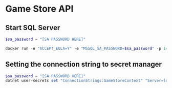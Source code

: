 # Game Store API

## Start SQL Server

```powershell
$sa_password = "[SA PASSWORD HERE]"

docker run -e "ACCEPT_EULA=Y" -e "MSSQL_SA_PASSWORD=$sa_password" -p 1433:1433 -v sqlvolume:/var/opt/mssql -d --rm --name mssql mcr.microsoft.com/mssql/server:2022-latest

```

## Setting the connection string to secret manager

```powershell
$sa_password = "[SA PASSWORD HERE]"
dotnet user-secrets set "ConnectionStrings:GameStoreContext" "Server=localhost; Database=GameStore; User Id=SA; Password=$sa_password; TrustServerCertificate=True"
```
